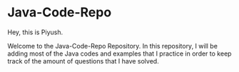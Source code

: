 # Java-Code-Repo

Hey, this is Piyush. 

Welcome to the Java-Code-Repo Repository. In this repository, I will be adding most of the Java codes and examples that I practice in order to keep track of the amount of questions that I have solved.
